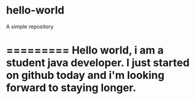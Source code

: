 # hello-world
A simple repository

=========
Hello world, i am a student java developer. I just started on github today and i'm looking forward to staying longer. 
=========
